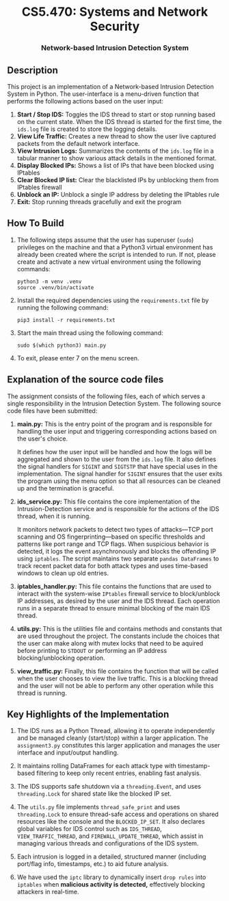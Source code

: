 <H1 style="text-align: center;"> CS5.470: Systems and Network Security </H1>
<H3 style="text-align: center;"> Network-based Intrusion Detection System </H3>

## Description

This project is an implementation of a Network-based Intrusion Detection System in Python. The user-interface is a menu-driven function that performs the following actions based on the user input:

1. **Start / Stop IDS:** Toggles the IDS thread to start or stop running based on the current state. When the IDS thread is started for the first time, the `ids.log` file is created to store the logging details.
2. **View Life Traffic:** Creates a new thread to show the user live captured packets from the default network interface.
3. **View Intrusion Logs:** Summarizes the contents of the `ids.log` file in a tabular manner to show various attack details in the mentioned format.
4. **Display Blocked IPs:** Shows a list of IPs that have been blocked using IPtables
5. **Clear Blocked IP list:** Clear the blacklisted IPs by unblocking them from IPtables firewall
6. **Unblock an IP:** Unblock a single IP address by deleting the IPtables rule
7. **Exit:** Stop running threads gracefully and exit the program

## How To Build

1. The following steps assume that the user has superuser (`sudo`) privileges on the machine and that a Python3 virtual environment has already been created where the script is intended to run. If not, please create and activate a new virtual environment using the following commands:

    ```
    python3 -m venv .venv
    source .venv/bin/activate
    ```

2. Install the required dependencies using the `requirements.txt` file by running the following command:

    ```
    pip3 install -r requirements.txt
    ```

3. Start the main thread using the following command:

    ```
    sudo $(which python3) main.py
    ```

4. To exit, please enter 7 on the menu screen.

## Explanation of the source code files

The assignment consists of the following files, each of which serves a single responsibility in the Intrusion Detection System. The following source code files have been submitted:

1. **main.py:** This is the entry point of the program and is responsible for handling the user input and triggering corresponding actions based on the user's choice.

    It defines how the user input will be handled and how the logs will be aggregated and shown to the user from the `ids.log` file. It also defines the signal handlers for `SIGINT` and `SIGTSTP` that have special uses in the implementation. The signal handler for `SIGINT` ensures that the user exits the program using the menu option so that all resources can be cleaned up and the termination is graceful.

2. **ids_service.py:** This file contains the core implementation of the Intrusion-Detection service and is responsible for the actions of the IDS thread, when it is running.

    It monitors network packets to detect two types of attacks—TCP port scanning and OS fingerprinting—based on specific thresholds and patterns like port range and TCP flags. When suspicious behavior is detected, it logs the event asynchronously and blocks the offending IP using `iptables`. The script maintains two separate `pandas DataFrames` to track recent packet data for both attack types and uses time-based windows to clean up old entries.

3. **iptables_handler.py:** This file contains the functions that are used to interact with the system-wise `IPtables` firewall service to block/unblock IP addresses, as desired by the user and the IDS thread. Each operation runs in a separate thread to ensure minimal blocking of the main IDS thread.

4. **utils.py:** This is the utilities file and contains methods and constants that are used throughout the project. The constants include the choices that the user can make along with mutex locks that need to be aquired before printing to `STDOUT` or performing an IP address blocking/unblocking operation.

5. **view_traffic.py:** Finally, this file contains the function that will be called when the user chooses to view the live traffic. This is a blocking thread and the user will not be able to perform any other operation while this thread is running.

## Key Highlights of the Implementation

1. The IDS runs as a Python Thread, allowing it to operate independently and be managed cleanly (start/stop) within a larger application. The `assignment3.py` constitutes this larger application and manages the user interface and input/output handling.

2. It maintains rolling DataFrames for each attack type with timestamp-based filtering to keep only recent entries, enabling fast analysis.

3. The IDS supports safe shutdown via a `threading.Event`, and uses `threading.Lock` for shared state like the blocked IP set.

4. The `utils.py` file implements `thread_safe_print` and uses `threading.Lock` to ensure thread-safe access and operations on shared resources like the console and the `BLOCKED_IP_SET`. It also declares global variables for IDS control such as `IDS_THREAD`, `VIEW_TRAFFIC_THREAD`, and `FIREWALL_UPDATE_THREAD`, which assist in managing various threads and configurations of the IDS system.

5. Each intrusion is logged in a detailed, structured manner (including port/flag info, timestamps, etc.) to aid future analysis.

6. We have used the `iptc` library to dynamically insert `drop rules` into `iptables` when **malicious activity is detected,** effectively blocking attackers in real-time.
